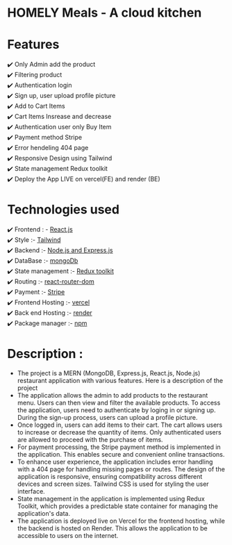 # HOMELY Meals - A cloud kitchen

# Features
✔️ Only Admin add the product  <br />
✔️ Filtering product <br />
✔️ Authentication login <br />
✔️ Sign up, user upload profile picture <br />
✔️ Add to  Cart Items <br />
✔️ Cart Items Insrease and decrease <br />
✔️ Authentication user only Buy Item <br />
✔️ Payment method Stripe  <br />
✔️ Error hendeling 404 page  <br />
✔️ Responsive Design using Tailwind <br />
✔️ State management Redux toolkit <br />
✔️ Deploy the App LIVE on vercel(FE) and render (BE) <br />

# Technologies used
✔️ Frontend : - [React.js](https://legacy.reactjs.org/docs/getting-started.html "click to open") <br />
✔️ Style :- [Tailwind   ]( https://tailwindui.com/documentation "click to open") <br />
✔️ Backend :-  [Node.js and Express.js  ](https://expressjs.com "click to open") <br />
✔️ DataBase :- [mongoDb ]( https://www.mongodb.com/docs/ "click to open") <br />
✔️ State management :- [Redux toolkit ](https://redux-toolkit.js.org/ "click to open") <br />
✔️ Routing :- [react-router-dom ](https://reactrouter.com/en/main "click to open") <br />
✔️ Payment :- [Stripe ](https://dashboard.stripe.com/test/dashboard "click to open") <br />
✔️ Frontend Hosting :- [vercel ](https://vercel.com "click to open") <br />
✔️ Back end Hosting :- [render ](https://render.com/ "click to open") <br />
✔️ Package manager :- [npm ](https://www.npmjs.com/ "click to open") <br />

# Description :
- The project is a MERN (MongoDB, Express.js, React.js, Node.js) restaurant application with various features. Here is a description of the project
- The application allows the admin to add products to the restaurant menu. Users can then view and filter the available products. To access the application, users need to authenticate by loging in or signing up. During the sign-up process, users can upload a profile picture.
- Once logged in, users can add items to their cart. The cart allows users to increase or decrease the quantity of items. Only authenticated users are allowed to proceed with the purchase of items.
- For payment processing, the Stripe payment method is implemented in the application. This enables secure and convenient online transactions.
- To enhance user experience, the application includes error handling with a 404 page for handling missing pages or routes. The design of the application is responsive, ensuring compatibility across different devices and screen sizes. Tailwind CSS is used for styling the user interface.
- State management in the application is implemented using Redux Toolkit, which provides a predictable state container for managing the application's data.
- The application is deployed live on Vercel for the frontend hosting, while the backend is hosted on Render. This allows the application to be accessible to users on the internet.